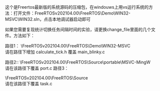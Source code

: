 
这个是Freertos最新版的系统源码的压缩包，在windouws上用vs运行系统的方法：打开文件：FreeRTOSv202104.00\FreeRTOS\Demo\WIN32-MSVC\WIN32.sln，点击本地调试器启动即可

如果您需要复现统计切换任务间隔时间的实验，请更换change_file里面的几个文件。方法如下：

路径1：
\FreeRTOSv202104.00\FreeRTOS\Demo\WIN32-MSVC\
请在路径下增加 calculate_tick.h 
覆盖 main_blinky.c 

路径2::
\FreeRTOSv202104.00\FreeRTOS\Source\portable\MSVC-MingW\
请在该路径下覆盖 port.c 
路径3：

\FreeRTOSv202104.00\FreeRTOS\Source\
请在该路径下覆盖 task.c 
